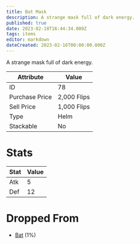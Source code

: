 ```yaml
---
title: Bat Mask
description: A strange mask full of dark energy.
published: true
date: 2023-02-18T16:44:34.000Z
tags: items
editor: markdown
dateCreated: 2023-02-16T00:00:00.000Z
---
```


A strange mask full of dark energy.

|Attribute|Value|
|-|-|
|ID|78|
|Purchase Price|2,000 Flips|
|Sell Price|1,000 Flips|
|Type|Helm|
|Stackable|No|

# Stats
|Stat|Value|
|-|-|
|Atk|5|
|Def|12|

# Dropped From
 * [Bat](/monsters/bat.md) (1%)
